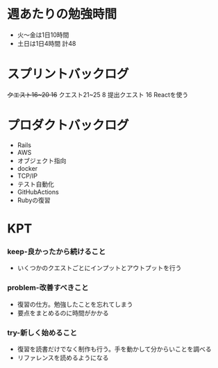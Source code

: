 
# 週あたりの勉強時間
- 火〜金は1日10時間
- 土日は1日4時間
計48

# スプリントバックログ
~~クエスト16~20 16~~
クエスト21~25 8
提出クエスト 16 Reactを使う


# プロダクトバックログ
- Rails
- AWS
- オブジェクト指向
- docker
- TCP/IP
- テスト自動化
- GitHubActions
- Rubyの復習

# KPT
### keep-良かったから続けること
- いくつかのクエストごとにインプットとアウトプットを行う

### problem-改善すべきこと
- 復習の仕方。勉強したことを忘れてしまう
- 要点をまとめるのに時間がかかる

### try-新しく始めること
- 復習を読書だけでなく制作も行う。手を動かして分からいことを調べる
- リファレンスを読めるようになる
 